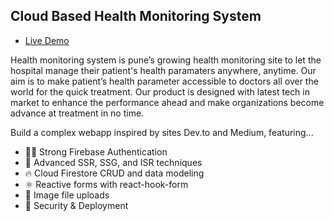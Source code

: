 ## Cloud Based Health Monitoring System

- [Live Demo](https://kumarpandule2000.github.io/health-monitoring-system.github.io)

Health monitoring system is pune’s growing health monitoring site to let the hospital manage their patient's health paramaters anywhere, anytime. Our aim is to make patient’s health parameter accessible to doctors all over the world for the quick treatment. Our product is designed with latest tech in market to enhance the performance ahead and make organizations become advance at treatment in no time. 

Build a complex webapp inspired by sites Dev.to and Medium, featuring...

- 👨‍🎤 Strong Firebase Authentication
- 🦾 Advanced SSR, SSG, and ISR techniques
- 🔥 Cloud Firestore CRUD and data modeling
- ⚛️ Reactive forms with react-hook-form
- 📂 Image file uploads
- 🚀 Security & Deployment
